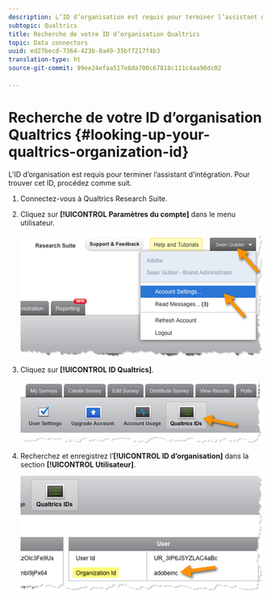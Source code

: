```yaml
---
description: L’ID d’organisation est requis pour terminer l’assistant d’intégration. Pour trouver cet ID, procédez comme suit.
subtopic: Qualtrics
title: Recherche de votre ID d’organisation Qualtrics
topic: Data connectors
uuid: ed27becd-7364-423b-8a49-35bf7217f4b3
translation-type: ht
source-git-commit: 99ee24efaa517e8da700c67818c111c4aa90dc02

---
```



# Recherche de votre ID d’organisation Qualtrics {#looking-up-your-qualtrics-organization-id}

L’ID d’organisation est requis pour terminer l’assistant d’intégration. Pour trouver cet ID, procédez comme suit.

1. Connectez-vous à Qualtrics Research Suite.
1. Cliquez sur **[!UICONTROL Paramètres du compte]** dans le menu utilisateur.

   ![](assets/qualtrics-org-id-1.png)

1. Cliquez sur **[!UICONTROL ID Qualtrics]**.

   ![](assets/qualtrics-org-id-2.png)

1. Recherchez et enregistrez l’**[!UICONTROL ID d’organisation]** dans la section **[!UICONTROL Utilisateur]**.

   ![](assets/qualtrics-org-id-3.png)

